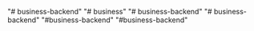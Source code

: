 "# business-backend" 
"# business" 
"# business-backend" 
"# business-backend" 
"#business-backend" 
"#business-backend" 
